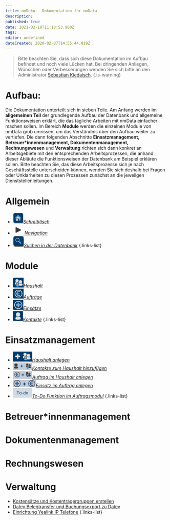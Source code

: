 ```yaml
---
title: nmDoku - Dokumentation für nmData
description: 
published: true
date: 2021-02-18T11:18:53.960Z
tags: 
editor: undefined
dateCreated: 2020-02-07T14:55:44.019Z
---
```




> Bitte beachten Sie, dass sich diese Dokumentation im Aufbau befindet und noch viele Lücken hat. Bei dringenden Anliegen, Wünschen oder Verbesserungen wenden Sie sich bitte an den Administrator [Sebastian Kiedaisch](mailto:sebastian.kiedaisch@notmuetterdienst.de).
{.is-warning}

# Aufbau:
Die Dokumentation unterteilt sich in sieben Teile. Am Anfang werden im **allgemeinen Teil** der grundlegende Aufbau der Datenbank und allgemeine Funktionsweisen erklärt, die das tägliche Arbeiten mit nmData einfacher machen sollen. Im Bereich **Module** werden die einzelnen Module von nmData grob umrissen, um das Verständnis über den Aufbau weiter zu vertiefen. Die dann folgenden Abschnitte **Einsatzmanagement, Betreuer\*innenmanagement, Dokumentenmanagement, Rechnungswesen** und **Verwaltung** richten sich dann konkret an Arbeitsgebiete mit den entsprechenden Arbeitsprozessen, die anhand dieser Abläufe die Funktionsweisen der Datenbank am Beispiel erklären sollen. Bitte beachten Sie, das diese Arbeitsprozesse sich je nach Geschäftsstelle unterscheiden können, wenden Sie sich deshalb bei Fragen oder Unklarheiten zu diesen Prozessen zunächst an die jeweilgen Dienststellenleitungen.


# Allgemein
- [![schreibtisch.png](/files-navbar/schreibtisch.png)*Schreibtisch*](/schreibtisch)
- [![arrow.png](/buttons/arrow.png) *Navigation*](/navbar)
- [![suchsymbol.png](/buttons/suchsymbol.png)*Suchen in der Datenbank*](/suchen)
{.links-list}

# Module
- [![haushalt.png](/buttons/haushalt.png)*Haushalt*](/haushalt)
- [![auftrag.png](/buttons/auftrag.png)*Aufträge*](/auftraege)
- [![einsatz.png](/buttons/einsatz.png)*Einsätze*](/einsaetze)
- [![kontakte.png](/buttons/kontakte.png)*Kontakte*](/kontakte)
{.links-list}

# Einsatzmanagement
- [![neuerhaushalt.png](/buttons/neuerhaushalt.png)*Haushalt anlegen*](/haushalt-anlegen)
- [![kontaktzuhaushalt.png](/buttons/kontaktzuhaushalt.png)*Kontakte zum Haushalt hinzufügen*](/kontakte-zu-haushalt)
- [![auftragzuhaushalt.png](/buttons/auftragzuhaushalt.png)*Auftrag im Haushalt anlegen*](/auftrag-anlegen)
- [![neuereinsatzicon.png](/files-einsaetze/neuereinsatzicon.png)*Einsatz im Auftrag anlegen*](/einsatz-anlegen)
- [![todoscale.png](/buttons/todoscale.png)*To-Do Funktion im Auftragsmodul*](/todo)
{.links-list}

# Betreuer*innenmanagement
# Dokumentenmanagement
# Rechnungswesen
# Verwaltung
- [Kostensätze und Kostenträgergruppen erstellen](/kostensaetze-anlegen)
- [Datev Belegtransfer und Buchungsexport zu Datev](verwaltung/export/belegtransfer)
- [Einrichtung Yealink IP Telefone](/yealink-einrichten)
{.links-list}